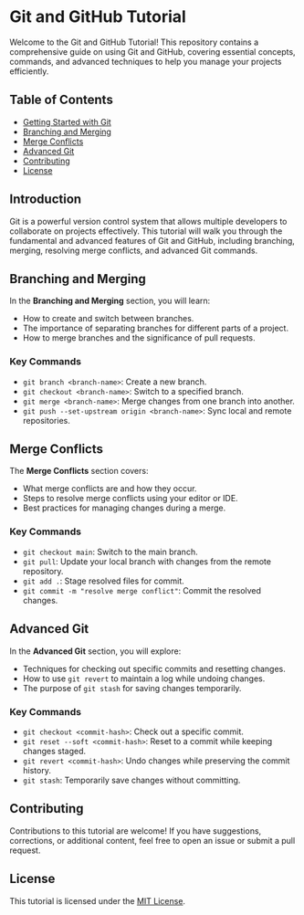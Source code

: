 # Git and GitHub Tutorial

Welcome to the Git and GitHub Tutorial! This repository contains a comprehensive guide on using Git and GitHub, covering essential concepts, commands, and advanced techniques to help you manage your projects efficiently.

## Table of Contents

- [Getting Started with Git](#getting_started.md)
- [Branching and Merging](#branching_merging.md)
- [Merge Conflicts](#merge_conflicts.md)
- [Advanced Git](#advanced_git.md)
- [Contributing](#contributing)
- [License](#license)

## Introduction

Git is a powerful version control system that allows multiple developers to collaborate on projects effectively. This tutorial will walk you through the fundamental and advanced features of Git and GitHub, including branching, merging, resolving merge conflicts, and advanced Git commands.

## Branching and Merging

In the **Branching and Merging** section, you will learn:

- How to create and switch between branches.
- The importance of separating branches for different parts of a project.
- How to merge branches and the significance of pull requests.

### Key Commands

- `git branch <branch-name>`: Create a new branch.
- `git checkout <branch-name>`: Switch to a specified branch.
- `git merge <branch-name>`: Merge changes from one branch into another.
- `git push --set-upstream origin <branch-name>`: Sync local and remote repositories.

## Merge Conflicts

The **Merge Conflicts** section covers:

- What merge conflicts are and how they occur.
- Steps to resolve merge conflicts using your editor or IDE.
- Best practices for managing changes during a merge.

### Key Commands

- `git checkout main`: Switch to the main branch.
- `git pull`: Update your local branch with changes from the remote repository.
- `git add .`: Stage resolved files for commit.
- `git commit -m "resolve merge conflict"`: Commit the resolved changes.

## Advanced Git

In the **Advanced Git** section, you will explore:

- Techniques for checking out specific commits and resetting changes.
- How to use `git revert` to maintain a log while undoing changes.
- The purpose of `git stash` for saving changes temporarily.

### Key Commands

- `git checkout <commit-hash>`: Check out a specific commit.
- `git reset --soft <commit-hash>`: Reset to a commit while keeping changes staged.
- `git revert <commit-hash>`: Undo changes while preserving the commit history.
- `git stash`: Temporarily save changes without committing.

## Contributing

Contributions to this tutorial are welcome! If you have suggestions, corrections, or additional content, feel free to open an issue or submit a pull request.

## License

This tutorial is licensed under the [MIT License](LICENSE).
```